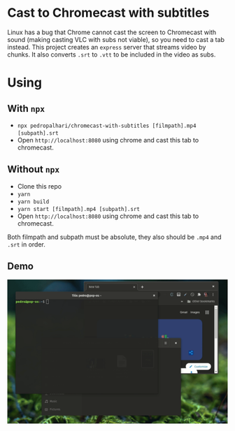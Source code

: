 # Cast to Chromecast with subtitles

Linux has a bug that Chrome cannot cast the screen to Chromecast with sound (making casting VLC with subs not viable), so you need to cast a tab instead. This project creates an `express` server that streams video by chunks. It also converts `.srt` to `.vtt` to be included in the video as subs.

# Using

## With `npx`

- `npx pedropalhari/chromecast-with-subtitles [filmpath].mp4 [subpath].srt`
- Open `http://localhost:8080` using chrome and cast this tab to chromecast.

## Without `npx`

- Clone this repo
- `yarn`
- `yarn build`
- `yarn start [filmpath].mp4 [subpath].srt`
- Open `http://localhost:8080` using chrome and cast this tab to chromecast.

Both filmpath and subpath must be absolute, they also should be `.mp4` and `.srt` in order.

## Demo

![](./assets/demo.gif)